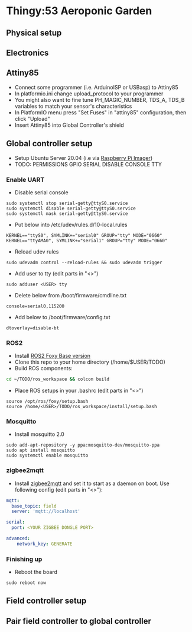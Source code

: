 # Thingy:53 Aeroponic Garden

## Physical setup

## Electronics
## Attiny85
* Connect some programmer (i.e. ArduinoISP or USBasp) to Attiny85
* In platformio.ini change upload_protocol to your programmer
* You might also want to fine tune PH_MAGIC_NUMBER, TDS_A, TDS_B variables to match your sensor's characteristics
* In PlatformIO menu press "Set Fuses" in "attiny85" configuration, then click "Upload"
* Insert Attiny85 into Global Controller's shield

## Global controller setup
* Setup Ubuntu Server 20.04 (i.e via [Raspberry Pi Imager](https://www.raspberrypi.com/software/))
* TODO: PERMISSIONS GPIO SERIAL DISABLE CONSOLE TTY
### Enable UART
* Disable serial console
```
sudo systemctl stop serial-getty@ttyS0.service
sudo systemctl disable serial-getty@ttyS0.service
sudo systemctl mask serial-getty@ttyS0.service
```
* Put below into /etc/udev/rules.d/10-local.rules
```
KERNEL=="ttyS0", SYMLINK+="serial0" GROUP="tty" MODE="0660"
KERNEL=="ttyAMA0", SYMLINK+="serial1" GROUP="tty" MODE="0660"
```
* Reload udev rules
```
sudo udevadm control --reload-rules && sudo udevadm trigger
```
* Add user to tty (edit parts in "<>")
```
sudo adduser <USER> tty
```
* Delete below from /boot/firmware/cmdline.txt
```
console=serial0,115200
```
* Add below to /boot/firmware/config.txt
```
dtoverlay=disable-bt
```
### ROS2
* Install [ROS2 Foxy Base version](https://docs.ros.org/en/foxy/Installation/Ubuntu-Install-Debians.html)
* Clone this repo to your home directory (/home/$USER/TODO)
* Build ROS components:
```bash
cd ~/TODO/ros_workspace && colcon build
```
* Place ROS setups in your .bashrc (edit parts in "<>")
```
source /opt/ros/foxy/setup.bash
source /home/<USER>/TODO/ros_workspace/install/setup.bash

```
### Mosquitto
* Install mosquitto 2.0
```
sudo add-apt-repository -y ppa:mosquitto-dev/mosquitto-ppa
sudo apt install mosquitto
sudo systemctl enable mosquitto
```

### zigbee2mqtt
* Install [zigbee2mqtt](https://www.zigbee2mqtt.io/guide/installation/01_linux.html) and set it to start as a daemon on boot. Use following config (edit parts in "<>"):
```yaml
mqtt:
  base_topic: field
  server: 'mqtt://localhost'

serial:
  port: <YOUR ZIGBEE DONGLE PORT>

advanced:
    network_key: GENERATE
```

### Finishing up
* Reboot the board
```
sudo reboot now
```

## Field controller setup

## Pair field controller to global controller